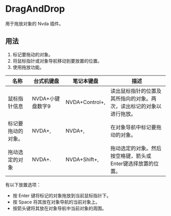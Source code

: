 # DragAndDrop

用于拖放对象的 Nvda 插件。

## 用法

1. 标记要拖动的对象。
2. 将鼠标指针或对象导航移动到要放置的位置。
3. 使用拖放功能。

| 名称 | 台式机键盘 | 笔记本键盘 | 描述 |
| --- | --- | --- | --- |
| 鼠标指针信息 | NVDA+小键盘数字9 | NVDA+Control+, | 读出鼠标指针的位置及其所指向的对象。两次，读出标记的对象以进行拖放。 |
| 标记要拖动的对象。 | NVDA+, | NVDA+, | 在对象导航中标记要拖动的对象。 |
| 拖动选定的对象 | NVDA+. | NVDA+Shift+, | 拖动选定的对象。然后按空格键，箭头或Enter键选择放置的位置。 |


有以下放置选项：
+ 按 Enter 键将标记的对象拖放到当前鼠标指针下。
+ 按 Space 将其放在对象导航的当前对象上。
+ 按箭头键将其放在对象导航中当前对象的周围。
